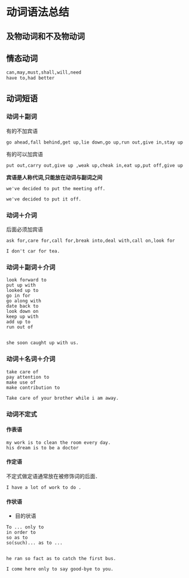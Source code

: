 # 动词语法总结
## 及物动词和不及物动词

## 情态动词
```bash
can,may,must,shall,will,need
have to,had better

```

## 动词短语
### 动词＋副词

有的不加宾语
```
go ahead,fall behind,get up,lie down,go up,run out,give in,stay up

```
有的可以加宾语
```
put out,carry out,give up ,weak up,cheak in,eat up,put off,give up

```
**宾语是人称代词,只能放在动词与副词之间**
```
we've decided to put the meeting off.

we've decided to put it off.
``` 
### 动词＋介词
后面必须加宾语
```
ask for,care for,call for,break into,deal with,call on,look for
```
```
I don't car for tea.

```
### 动词＋副词＋介词
```
look forward to 
put up with
looked up to
go in for
go along with
date back to
look down on
keep up with
add up to
run out of


she soon caught up with us.

```
### 动词＋名词＋介词
```
take care of
pay attention to
make use of
make contribution to

Take care of your brother while i am away.

```
### 动词不定式
#### 作表语
```
my work is to clean the room every day.
his dream is to be a doctor

```
#### 作定语
不定式做定语通常放在被修饰词的后面．
```
I have a lot of work to do .
```

#### 作状语
* 目的状语
```
To ... only to
in order to
so as to
so(such)... as to ...


he ran so fact as to catch the first bus.

I come here only to say good-bye to you.

```






